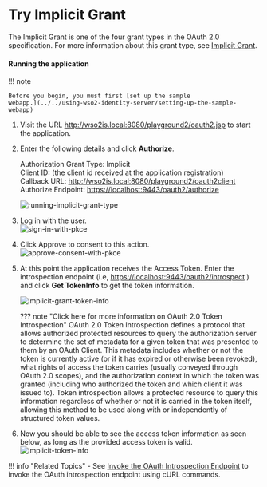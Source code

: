 # Try Implicit Grant

The Implicit Grant is one of the four grant types in the OAuth 2.0
specification. For more information about this grant type, see [Implicit
Grant](../../using-wso2-identity-server/implicit-grant).

#### **Running the application**

!!! note
    
    Before you begin, you must first [set up the sample
    webapp.](../../using-wso2-identity-server/setting-up-the-sample-webapp)
    

1.  Visit the URL <http://wso2is.local:8080/playground2/oauth2.jsp> to
    start the application.
2.  Enter the following details and click **Authorize**.

    Authorization Grant Type: Implicit  
    Client ID: (the client id received at the application
    registration)  
    Callback URL: <http://wso2is.local:8080/playground2/oauth2client>  
    Authorize Endpoint: <https://localhost:9443/oauth2/authorize>

    ![running-implicit-grant-type](../../assets/img/using-wso2-identity-server/running-implicit-grant-type.png) 

3.  Log in with the user.  
    ![sign-in-with-pkce](../../assets/img/using-wso2-identity-server/sign-in-with-pkce.png)

4.  Click Approve to consent to this action.  
    ![approve-consent-with-pkce](../../assets/img/using-wso2-identity-server/approve-consent-with-pkce.png)

5.  At this point the application receives the Access Token. Enter the
    introspection endpoint (i.e,
    <https://localhost:9443/oauth2/introspect> ) and click **Get
    TokenInfo** to get the token information.

    ![implicit-grant-token-info](../../assets/img/using-wso2-identity-server/implicit-grant-token-info.png)

    ??? note "Click here for more information on OAuth 2.0 Token Introspection"
        OAuth 2.0 Token Introspection defines a protocol that allows
        authorized protected resources to query the authorization server to
        determine the set of metadata for a given token that was presented
        to them by an OAuth Client. This metadata includes whether or not
        the token is currently active (or if it has expired or otherwise
        been revoked), what rights of access the token carries (usually
        conveyed through OAuth 2.0 scopes), and the authorization context in
        which the token was granted (including who authorized the token and
        which client it was issued to). Token introspection allows a
        protected resource to query this information regardless of whether
        or not it is carried in the token itself, allowing this method to be
        used along with or independently of structured token values.

6.  Now you should be able to see the access token information as seen
    below, as long as the provided access token is valid.  
    ![implicit-token-info](../../assets/img/using-wso2-identity-server/implicit-token-info.png) 

!!! info "Related Topics"
    -   See [Invoke the OAuth Introspection
        Endpoint](../../using-wso2-identity-server/invoke-the-oauth-introspection-endpoint)
        to invoke the OAuth introspection endpoint using cURL commands.
